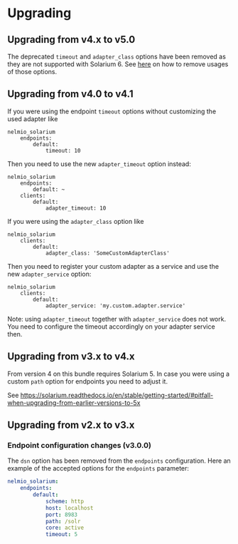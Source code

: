 # Upgrading

## Upgrading from v4.x to v5.0
The deprecated `timeout` and `adapter_class` options have been removed as they are not supported with Solarium 6.
See [here](#upgrading-from-v40-to-v41) on how to remove usages of those options.

## Upgrading from v4.0 to v4.1
If you were using the endpoint `timeout` options without customizing the used adapter like 

```
nelmio_solarium
    endpoints:
        default:
            timeout: 10
```

Then you need to use the new `adapter_timeout` option instead:

```
nelmio_solarium
    endpoints:
        default: ~
    clients:
        default:
            adapter_timeout: 10
```

If you were using the `adapter_class` option like

```
nelmio_solarium
    clients:
        default:
            adapter_class: 'SomeCustomAdapterClass'
```

Then you need to register your custom adapter as a service and use the new `adapter_service` option:

```
nelmio_solarium
    clients:
        default:
            adapter_service: 'my.custom.adapter.service'
```

Note: using `adapter_timeout` together with `adapter_service` does not work. You need to configure the timeout accordingly on your adapter service then.

## Upgrading from v3.x to v4.x
From version 4 on this bundle requires Solarium 5. 
In case you were using a custom `path` option for endpoints you need to adjust it. 

See https://solarium.readthedocs.io/en/stable/getting-started/#pitfall-when-upgrading-from-earlier-versions-to-5x

## Upgrading from v2.x to v3.x

### Endpoint configuration changes (v3.0.0)
The `dsn` option has been removed from the `endpoints` configuration.
Here an example of the accepted options for the `endpoints` parameter:


```yaml
nelmio_solarium:
    endpoints:
        default:
            scheme: http
            host: localhost
            port: 8983
            path: /solr
            core: active
            timeout: 5
```
